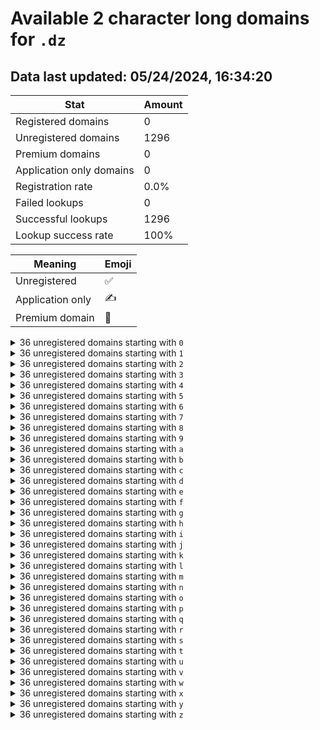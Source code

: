 # Available 2 character long domains for `.dz`

## Data last updated: 05/24/2024, 16:34:20

|Stat|Amount|
|--|--|
|Registered domains|0|
|Unregistered domains|1296|
|Premium domains|0|
|Application only domains|0|
|Registration rate|0.0%|
|Failed lookups|0|
|Successful lookups|1296|
|Lookup success rate|100%|


|Meaning|Emoji|
|--|--|
|Unregistered|:white_check_mark:|
|Application only|:writing_hand:|
|Premium domain|:gem:|

<details>
<summary>36 unregistered domains starting with <bold><code>0</code></bold></summary>

|Type|Domain|
|--|--|
|:white_check_mark:|`00.dz`|
|:white_check_mark:|`01.dz`|
|:white_check_mark:|`02.dz`|
|:white_check_mark:|`03.dz`|
|:white_check_mark:|`04.dz`|
|:white_check_mark:|`05.dz`|
|:white_check_mark:|`06.dz`|
|:white_check_mark:|`07.dz`|
|:white_check_mark:|`08.dz`|
|:white_check_mark:|`09.dz`|
|:white_check_mark:|`0a.dz`|
|:white_check_mark:|`0b.dz`|
|:white_check_mark:|`0c.dz`|
|:white_check_mark:|`0d.dz`|
|:white_check_mark:|`0e.dz`|
|:white_check_mark:|`0f.dz`|
|:white_check_mark:|`0g.dz`|
|:white_check_mark:|`0h.dz`|
|:white_check_mark:|`0i.dz`|
|:white_check_mark:|`0j.dz`|
|:white_check_mark:|`0k.dz`|
|:white_check_mark:|`0l.dz`|
|:white_check_mark:|`0m.dz`|
|:white_check_mark:|`0n.dz`|
|:white_check_mark:|`0o.dz`|
|:white_check_mark:|`0p.dz`|
|:white_check_mark:|`0q.dz`|
|:white_check_mark:|`0r.dz`|
|:white_check_mark:|`0s.dz`|
|:white_check_mark:|`0t.dz`|
|:white_check_mark:|`0u.dz`|
|:white_check_mark:|`0v.dz`|
|:white_check_mark:|`0w.dz`|
|:white_check_mark:|`0x.dz`|
|:white_check_mark:|`0y.dz`|
|:white_check_mark:|`0z.dz`|
</details>
<details>
<summary>36 unregistered domains starting with <bold><code>1</code></bold></summary>

|Type|Domain|
|--|--|
|:white_check_mark:|`10.dz`|
|:white_check_mark:|`11.dz`|
|:white_check_mark:|`12.dz`|
|:white_check_mark:|`13.dz`|
|:white_check_mark:|`14.dz`|
|:white_check_mark:|`15.dz`|
|:white_check_mark:|`16.dz`|
|:white_check_mark:|`17.dz`|
|:white_check_mark:|`18.dz`|
|:white_check_mark:|`19.dz`|
|:white_check_mark:|`1a.dz`|
|:white_check_mark:|`1b.dz`|
|:white_check_mark:|`1c.dz`|
|:white_check_mark:|`1d.dz`|
|:white_check_mark:|`1e.dz`|
|:white_check_mark:|`1f.dz`|
|:white_check_mark:|`1g.dz`|
|:white_check_mark:|`1h.dz`|
|:white_check_mark:|`1i.dz`|
|:white_check_mark:|`1j.dz`|
|:white_check_mark:|`1k.dz`|
|:white_check_mark:|`1l.dz`|
|:white_check_mark:|`1m.dz`|
|:white_check_mark:|`1n.dz`|
|:white_check_mark:|`1o.dz`|
|:white_check_mark:|`1p.dz`|
|:white_check_mark:|`1q.dz`|
|:white_check_mark:|`1r.dz`|
|:white_check_mark:|`1s.dz`|
|:white_check_mark:|`1t.dz`|
|:white_check_mark:|`1u.dz`|
|:white_check_mark:|`1v.dz`|
|:white_check_mark:|`1w.dz`|
|:white_check_mark:|`1x.dz`|
|:white_check_mark:|`1y.dz`|
|:white_check_mark:|`1z.dz`|
</details>
<details>
<summary>36 unregistered domains starting with <bold><code>2</code></bold></summary>

|Type|Domain|
|--|--|
|:white_check_mark:|`20.dz`|
|:white_check_mark:|`21.dz`|
|:white_check_mark:|`22.dz`|
|:white_check_mark:|`23.dz`|
|:white_check_mark:|`24.dz`|
|:white_check_mark:|`25.dz`|
|:white_check_mark:|`26.dz`|
|:white_check_mark:|`27.dz`|
|:white_check_mark:|`28.dz`|
|:white_check_mark:|`29.dz`|
|:white_check_mark:|`2a.dz`|
|:white_check_mark:|`2b.dz`|
|:white_check_mark:|`2c.dz`|
|:white_check_mark:|`2d.dz`|
|:white_check_mark:|`2e.dz`|
|:white_check_mark:|`2f.dz`|
|:white_check_mark:|`2g.dz`|
|:white_check_mark:|`2h.dz`|
|:white_check_mark:|`2i.dz`|
|:white_check_mark:|`2j.dz`|
|:white_check_mark:|`2k.dz`|
|:white_check_mark:|`2l.dz`|
|:white_check_mark:|`2m.dz`|
|:white_check_mark:|`2n.dz`|
|:white_check_mark:|`2o.dz`|
|:white_check_mark:|`2p.dz`|
|:white_check_mark:|`2q.dz`|
|:white_check_mark:|`2r.dz`|
|:white_check_mark:|`2s.dz`|
|:white_check_mark:|`2t.dz`|
|:white_check_mark:|`2u.dz`|
|:white_check_mark:|`2v.dz`|
|:white_check_mark:|`2w.dz`|
|:white_check_mark:|`2x.dz`|
|:white_check_mark:|`2y.dz`|
|:white_check_mark:|`2z.dz`|
</details>
<details>
<summary>36 unregistered domains starting with <bold><code>3</code></bold></summary>

|Type|Domain|
|--|--|
|:white_check_mark:|`30.dz`|
|:white_check_mark:|`31.dz`|
|:white_check_mark:|`32.dz`|
|:white_check_mark:|`33.dz`|
|:white_check_mark:|`34.dz`|
|:white_check_mark:|`35.dz`|
|:white_check_mark:|`36.dz`|
|:white_check_mark:|`37.dz`|
|:white_check_mark:|`38.dz`|
|:white_check_mark:|`39.dz`|
|:white_check_mark:|`3a.dz`|
|:white_check_mark:|`3b.dz`|
|:white_check_mark:|`3c.dz`|
|:white_check_mark:|`3d.dz`|
|:white_check_mark:|`3e.dz`|
|:white_check_mark:|`3f.dz`|
|:white_check_mark:|`3g.dz`|
|:white_check_mark:|`3h.dz`|
|:white_check_mark:|`3i.dz`|
|:white_check_mark:|`3j.dz`|
|:white_check_mark:|`3k.dz`|
|:white_check_mark:|`3l.dz`|
|:white_check_mark:|`3m.dz`|
|:white_check_mark:|`3n.dz`|
|:white_check_mark:|`3o.dz`|
|:white_check_mark:|`3p.dz`|
|:white_check_mark:|`3q.dz`|
|:white_check_mark:|`3r.dz`|
|:white_check_mark:|`3s.dz`|
|:white_check_mark:|`3t.dz`|
|:white_check_mark:|`3u.dz`|
|:white_check_mark:|`3v.dz`|
|:white_check_mark:|`3w.dz`|
|:white_check_mark:|`3x.dz`|
|:white_check_mark:|`3y.dz`|
|:white_check_mark:|`3z.dz`|
</details>
<details>
<summary>36 unregistered domains starting with <bold><code>4</code></bold></summary>

|Type|Domain|
|--|--|
|:white_check_mark:|`40.dz`|
|:white_check_mark:|`41.dz`|
|:white_check_mark:|`42.dz`|
|:white_check_mark:|`43.dz`|
|:white_check_mark:|`44.dz`|
|:white_check_mark:|`45.dz`|
|:white_check_mark:|`46.dz`|
|:white_check_mark:|`47.dz`|
|:white_check_mark:|`48.dz`|
|:white_check_mark:|`49.dz`|
|:white_check_mark:|`4a.dz`|
|:white_check_mark:|`4b.dz`|
|:white_check_mark:|`4c.dz`|
|:white_check_mark:|`4d.dz`|
|:white_check_mark:|`4e.dz`|
|:white_check_mark:|`4f.dz`|
|:white_check_mark:|`4g.dz`|
|:white_check_mark:|`4h.dz`|
|:white_check_mark:|`4i.dz`|
|:white_check_mark:|`4j.dz`|
|:white_check_mark:|`4k.dz`|
|:white_check_mark:|`4l.dz`|
|:white_check_mark:|`4m.dz`|
|:white_check_mark:|`4n.dz`|
|:white_check_mark:|`4o.dz`|
|:white_check_mark:|`4p.dz`|
|:white_check_mark:|`4q.dz`|
|:white_check_mark:|`4r.dz`|
|:white_check_mark:|`4s.dz`|
|:white_check_mark:|`4t.dz`|
|:white_check_mark:|`4u.dz`|
|:white_check_mark:|`4v.dz`|
|:white_check_mark:|`4w.dz`|
|:white_check_mark:|`4x.dz`|
|:white_check_mark:|`4y.dz`|
|:white_check_mark:|`4z.dz`|
</details>
<details>
<summary>36 unregistered domains starting with <bold><code>5</code></bold></summary>

|Type|Domain|
|--|--|
|:white_check_mark:|`50.dz`|
|:white_check_mark:|`51.dz`|
|:white_check_mark:|`52.dz`|
|:white_check_mark:|`53.dz`|
|:white_check_mark:|`54.dz`|
|:white_check_mark:|`55.dz`|
|:white_check_mark:|`56.dz`|
|:white_check_mark:|`57.dz`|
|:white_check_mark:|`58.dz`|
|:white_check_mark:|`59.dz`|
|:white_check_mark:|`5a.dz`|
|:white_check_mark:|`5b.dz`|
|:white_check_mark:|`5c.dz`|
|:white_check_mark:|`5d.dz`|
|:white_check_mark:|`5e.dz`|
|:white_check_mark:|`5f.dz`|
|:white_check_mark:|`5g.dz`|
|:white_check_mark:|`5h.dz`|
|:white_check_mark:|`5i.dz`|
|:white_check_mark:|`5j.dz`|
|:white_check_mark:|`5k.dz`|
|:white_check_mark:|`5l.dz`|
|:white_check_mark:|`5m.dz`|
|:white_check_mark:|`5n.dz`|
|:white_check_mark:|`5o.dz`|
|:white_check_mark:|`5p.dz`|
|:white_check_mark:|`5q.dz`|
|:white_check_mark:|`5r.dz`|
|:white_check_mark:|`5s.dz`|
|:white_check_mark:|`5t.dz`|
|:white_check_mark:|`5u.dz`|
|:white_check_mark:|`5v.dz`|
|:white_check_mark:|`5w.dz`|
|:white_check_mark:|`5x.dz`|
|:white_check_mark:|`5y.dz`|
|:white_check_mark:|`5z.dz`|
</details>
<details>
<summary>36 unregistered domains starting with <bold><code>6</code></bold></summary>

|Type|Domain|
|--|--|
|:white_check_mark:|`60.dz`|
|:white_check_mark:|`61.dz`|
|:white_check_mark:|`62.dz`|
|:white_check_mark:|`63.dz`|
|:white_check_mark:|`64.dz`|
|:white_check_mark:|`65.dz`|
|:white_check_mark:|`66.dz`|
|:white_check_mark:|`67.dz`|
|:white_check_mark:|`68.dz`|
|:white_check_mark:|`69.dz`|
|:white_check_mark:|`6a.dz`|
|:white_check_mark:|`6b.dz`|
|:white_check_mark:|`6c.dz`|
|:white_check_mark:|`6d.dz`|
|:white_check_mark:|`6e.dz`|
|:white_check_mark:|`6f.dz`|
|:white_check_mark:|`6g.dz`|
|:white_check_mark:|`6h.dz`|
|:white_check_mark:|`6i.dz`|
|:white_check_mark:|`6j.dz`|
|:white_check_mark:|`6k.dz`|
|:white_check_mark:|`6l.dz`|
|:white_check_mark:|`6m.dz`|
|:white_check_mark:|`6n.dz`|
|:white_check_mark:|`6o.dz`|
|:white_check_mark:|`6p.dz`|
|:white_check_mark:|`6q.dz`|
|:white_check_mark:|`6r.dz`|
|:white_check_mark:|`6s.dz`|
|:white_check_mark:|`6t.dz`|
|:white_check_mark:|`6u.dz`|
|:white_check_mark:|`6v.dz`|
|:white_check_mark:|`6w.dz`|
|:white_check_mark:|`6x.dz`|
|:white_check_mark:|`6y.dz`|
|:white_check_mark:|`6z.dz`|
</details>
<details>
<summary>36 unregistered domains starting with <bold><code>7</code></bold></summary>

|Type|Domain|
|--|--|
|:white_check_mark:|`70.dz`|
|:white_check_mark:|`71.dz`|
|:white_check_mark:|`72.dz`|
|:white_check_mark:|`73.dz`|
|:white_check_mark:|`74.dz`|
|:white_check_mark:|`75.dz`|
|:white_check_mark:|`76.dz`|
|:white_check_mark:|`77.dz`|
|:white_check_mark:|`78.dz`|
|:white_check_mark:|`79.dz`|
|:white_check_mark:|`7a.dz`|
|:white_check_mark:|`7b.dz`|
|:white_check_mark:|`7c.dz`|
|:white_check_mark:|`7d.dz`|
|:white_check_mark:|`7e.dz`|
|:white_check_mark:|`7f.dz`|
|:white_check_mark:|`7g.dz`|
|:white_check_mark:|`7h.dz`|
|:white_check_mark:|`7i.dz`|
|:white_check_mark:|`7j.dz`|
|:white_check_mark:|`7k.dz`|
|:white_check_mark:|`7l.dz`|
|:white_check_mark:|`7m.dz`|
|:white_check_mark:|`7n.dz`|
|:white_check_mark:|`7o.dz`|
|:white_check_mark:|`7p.dz`|
|:white_check_mark:|`7q.dz`|
|:white_check_mark:|`7r.dz`|
|:white_check_mark:|`7s.dz`|
|:white_check_mark:|`7t.dz`|
|:white_check_mark:|`7u.dz`|
|:white_check_mark:|`7v.dz`|
|:white_check_mark:|`7w.dz`|
|:white_check_mark:|`7x.dz`|
|:white_check_mark:|`7y.dz`|
|:white_check_mark:|`7z.dz`|
</details>
<details>
<summary>36 unregistered domains starting with <bold><code>8</code></bold></summary>

|Type|Domain|
|--|--|
|:white_check_mark:|`80.dz`|
|:white_check_mark:|`81.dz`|
|:white_check_mark:|`82.dz`|
|:white_check_mark:|`83.dz`|
|:white_check_mark:|`84.dz`|
|:white_check_mark:|`85.dz`|
|:white_check_mark:|`86.dz`|
|:white_check_mark:|`87.dz`|
|:white_check_mark:|`88.dz`|
|:white_check_mark:|`89.dz`|
|:white_check_mark:|`8a.dz`|
|:white_check_mark:|`8b.dz`|
|:white_check_mark:|`8c.dz`|
|:white_check_mark:|`8d.dz`|
|:white_check_mark:|`8e.dz`|
|:white_check_mark:|`8f.dz`|
|:white_check_mark:|`8g.dz`|
|:white_check_mark:|`8h.dz`|
|:white_check_mark:|`8i.dz`|
|:white_check_mark:|`8j.dz`|
|:white_check_mark:|`8k.dz`|
|:white_check_mark:|`8l.dz`|
|:white_check_mark:|`8m.dz`|
|:white_check_mark:|`8n.dz`|
|:white_check_mark:|`8o.dz`|
|:white_check_mark:|`8p.dz`|
|:white_check_mark:|`8q.dz`|
|:white_check_mark:|`8r.dz`|
|:white_check_mark:|`8s.dz`|
|:white_check_mark:|`8t.dz`|
|:white_check_mark:|`8u.dz`|
|:white_check_mark:|`8v.dz`|
|:white_check_mark:|`8w.dz`|
|:white_check_mark:|`8x.dz`|
|:white_check_mark:|`8y.dz`|
|:white_check_mark:|`8z.dz`|
</details>
<details>
<summary>36 unregistered domains starting with <bold><code>9</code></bold></summary>

|Type|Domain|
|--|--|
|:white_check_mark:|`90.dz`|
|:white_check_mark:|`91.dz`|
|:white_check_mark:|`92.dz`|
|:white_check_mark:|`93.dz`|
|:white_check_mark:|`94.dz`|
|:white_check_mark:|`95.dz`|
|:white_check_mark:|`96.dz`|
|:white_check_mark:|`97.dz`|
|:white_check_mark:|`98.dz`|
|:white_check_mark:|`99.dz`|
|:white_check_mark:|`9a.dz`|
|:white_check_mark:|`9b.dz`|
|:white_check_mark:|`9c.dz`|
|:white_check_mark:|`9d.dz`|
|:white_check_mark:|`9e.dz`|
|:white_check_mark:|`9f.dz`|
|:white_check_mark:|`9g.dz`|
|:white_check_mark:|`9h.dz`|
|:white_check_mark:|`9i.dz`|
|:white_check_mark:|`9j.dz`|
|:white_check_mark:|`9k.dz`|
|:white_check_mark:|`9l.dz`|
|:white_check_mark:|`9m.dz`|
|:white_check_mark:|`9n.dz`|
|:white_check_mark:|`9o.dz`|
|:white_check_mark:|`9p.dz`|
|:white_check_mark:|`9q.dz`|
|:white_check_mark:|`9r.dz`|
|:white_check_mark:|`9s.dz`|
|:white_check_mark:|`9t.dz`|
|:white_check_mark:|`9u.dz`|
|:white_check_mark:|`9v.dz`|
|:white_check_mark:|`9w.dz`|
|:white_check_mark:|`9x.dz`|
|:white_check_mark:|`9y.dz`|
|:white_check_mark:|`9z.dz`|
</details>
<details>
<summary>36 unregistered domains starting with <bold><code>a</code></bold></summary>

|Type|Domain|
|--|--|
|:white_check_mark:|`a0.dz`|
|:white_check_mark:|`a1.dz`|
|:white_check_mark:|`a2.dz`|
|:white_check_mark:|`a3.dz`|
|:white_check_mark:|`a4.dz`|
|:white_check_mark:|`a5.dz`|
|:white_check_mark:|`a6.dz`|
|:white_check_mark:|`a7.dz`|
|:white_check_mark:|`a8.dz`|
|:white_check_mark:|`a9.dz`|
|:white_check_mark:|`aa.dz`|
|:white_check_mark:|`ab.dz`|
|:white_check_mark:|`ac.dz`|
|:white_check_mark:|`ad.dz`|
|:white_check_mark:|`ae.dz`|
|:white_check_mark:|`af.dz`|
|:white_check_mark:|`ag.dz`|
|:white_check_mark:|`ah.dz`|
|:white_check_mark:|`ai.dz`|
|:white_check_mark:|`aj.dz`|
|:white_check_mark:|`ak.dz`|
|:white_check_mark:|`al.dz`|
|:white_check_mark:|`am.dz`|
|:white_check_mark:|`an.dz`|
|:white_check_mark:|`ao.dz`|
|:white_check_mark:|`ap.dz`|
|:white_check_mark:|`aq.dz`|
|:white_check_mark:|`ar.dz`|
|:white_check_mark:|`as.dz`|
|:white_check_mark:|`at.dz`|
|:white_check_mark:|`au.dz`|
|:white_check_mark:|`av.dz`|
|:white_check_mark:|`aw.dz`|
|:white_check_mark:|`ax.dz`|
|:white_check_mark:|`ay.dz`|
|:white_check_mark:|`az.dz`|
</details>
<details>
<summary>36 unregistered domains starting with <bold><code>b</code></bold></summary>

|Type|Domain|
|--|--|
|:white_check_mark:|`b0.dz`|
|:white_check_mark:|`b1.dz`|
|:white_check_mark:|`b2.dz`|
|:white_check_mark:|`b3.dz`|
|:white_check_mark:|`b4.dz`|
|:white_check_mark:|`b5.dz`|
|:white_check_mark:|`b6.dz`|
|:white_check_mark:|`b7.dz`|
|:white_check_mark:|`b8.dz`|
|:white_check_mark:|`b9.dz`|
|:white_check_mark:|`ba.dz`|
|:white_check_mark:|`bb.dz`|
|:white_check_mark:|`bc.dz`|
|:white_check_mark:|`bd.dz`|
|:white_check_mark:|`be.dz`|
|:white_check_mark:|`bf.dz`|
|:white_check_mark:|`bg.dz`|
|:white_check_mark:|`bh.dz`|
|:white_check_mark:|`bi.dz`|
|:white_check_mark:|`bj.dz`|
|:white_check_mark:|`bk.dz`|
|:white_check_mark:|`bl.dz`|
|:white_check_mark:|`bm.dz`|
|:white_check_mark:|`bn.dz`|
|:white_check_mark:|`bo.dz`|
|:white_check_mark:|`bp.dz`|
|:white_check_mark:|`bq.dz`|
|:white_check_mark:|`br.dz`|
|:white_check_mark:|`bs.dz`|
|:white_check_mark:|`bt.dz`|
|:white_check_mark:|`bu.dz`|
|:white_check_mark:|`bv.dz`|
|:white_check_mark:|`bw.dz`|
|:white_check_mark:|`bx.dz`|
|:white_check_mark:|`by.dz`|
|:white_check_mark:|`bz.dz`|
</details>
<details>
<summary>36 unregistered domains starting with <bold><code>c</code></bold></summary>

|Type|Domain|
|--|--|
|:white_check_mark:|`c0.dz`|
|:white_check_mark:|`c1.dz`|
|:white_check_mark:|`c2.dz`|
|:white_check_mark:|`c3.dz`|
|:white_check_mark:|`c4.dz`|
|:white_check_mark:|`c5.dz`|
|:white_check_mark:|`c6.dz`|
|:white_check_mark:|`c7.dz`|
|:white_check_mark:|`c8.dz`|
|:white_check_mark:|`c9.dz`|
|:white_check_mark:|`ca.dz`|
|:white_check_mark:|`cb.dz`|
|:white_check_mark:|`cc.dz`|
|:white_check_mark:|`cd.dz`|
|:white_check_mark:|`ce.dz`|
|:white_check_mark:|`cf.dz`|
|:white_check_mark:|`cg.dz`|
|:white_check_mark:|`ch.dz`|
|:white_check_mark:|`ci.dz`|
|:white_check_mark:|`cj.dz`|
|:white_check_mark:|`ck.dz`|
|:white_check_mark:|`cl.dz`|
|:white_check_mark:|`cm.dz`|
|:white_check_mark:|`cn.dz`|
|:white_check_mark:|`co.dz`|
|:white_check_mark:|`cp.dz`|
|:white_check_mark:|`cq.dz`|
|:white_check_mark:|`cr.dz`|
|:white_check_mark:|`cs.dz`|
|:white_check_mark:|`ct.dz`|
|:white_check_mark:|`cu.dz`|
|:white_check_mark:|`cv.dz`|
|:white_check_mark:|`cw.dz`|
|:white_check_mark:|`cx.dz`|
|:white_check_mark:|`cy.dz`|
|:white_check_mark:|`cz.dz`|
</details>
<details>
<summary>36 unregistered domains starting with <bold><code>d</code></bold></summary>

|Type|Domain|
|--|--|
|:white_check_mark:|`d0.dz`|
|:white_check_mark:|`d1.dz`|
|:white_check_mark:|`d2.dz`|
|:white_check_mark:|`d3.dz`|
|:white_check_mark:|`d4.dz`|
|:white_check_mark:|`d5.dz`|
|:white_check_mark:|`d6.dz`|
|:white_check_mark:|`d7.dz`|
|:white_check_mark:|`d8.dz`|
|:white_check_mark:|`d9.dz`|
|:white_check_mark:|`da.dz`|
|:white_check_mark:|`db.dz`|
|:white_check_mark:|`dc.dz`|
|:white_check_mark:|`dd.dz`|
|:white_check_mark:|`de.dz`|
|:white_check_mark:|`df.dz`|
|:white_check_mark:|`dg.dz`|
|:white_check_mark:|`dh.dz`|
|:white_check_mark:|`di.dz`|
|:white_check_mark:|`dj.dz`|
|:white_check_mark:|`dk.dz`|
|:white_check_mark:|`dl.dz`|
|:white_check_mark:|`dm.dz`|
|:white_check_mark:|`dn.dz`|
|:white_check_mark:|`do.dz`|
|:white_check_mark:|`dp.dz`|
|:white_check_mark:|`dq.dz`|
|:white_check_mark:|`dr.dz`|
|:white_check_mark:|`ds.dz`|
|:white_check_mark:|`dt.dz`|
|:white_check_mark:|`du.dz`|
|:white_check_mark:|`dv.dz`|
|:white_check_mark:|`dw.dz`|
|:white_check_mark:|`dx.dz`|
|:white_check_mark:|`dy.dz`|
|:white_check_mark:|`dz.dz`|
</details>
<details>
<summary>36 unregistered domains starting with <bold><code>e</code></bold></summary>

|Type|Domain|
|--|--|
|:white_check_mark:|`e0.dz`|
|:white_check_mark:|`e1.dz`|
|:white_check_mark:|`e2.dz`|
|:white_check_mark:|`e3.dz`|
|:white_check_mark:|`e4.dz`|
|:white_check_mark:|`e5.dz`|
|:white_check_mark:|`e6.dz`|
|:white_check_mark:|`e7.dz`|
|:white_check_mark:|`e8.dz`|
|:white_check_mark:|`e9.dz`|
|:white_check_mark:|`ea.dz`|
|:white_check_mark:|`eb.dz`|
|:white_check_mark:|`ec.dz`|
|:white_check_mark:|`ed.dz`|
|:white_check_mark:|`ee.dz`|
|:white_check_mark:|`ef.dz`|
|:white_check_mark:|`eg.dz`|
|:white_check_mark:|`eh.dz`|
|:white_check_mark:|`ei.dz`|
|:white_check_mark:|`ej.dz`|
|:white_check_mark:|`ek.dz`|
|:white_check_mark:|`el.dz`|
|:white_check_mark:|`em.dz`|
|:white_check_mark:|`en.dz`|
|:white_check_mark:|`eo.dz`|
|:white_check_mark:|`ep.dz`|
|:white_check_mark:|`eq.dz`|
|:white_check_mark:|`er.dz`|
|:white_check_mark:|`es.dz`|
|:white_check_mark:|`et.dz`|
|:white_check_mark:|`eu.dz`|
|:white_check_mark:|`ev.dz`|
|:white_check_mark:|`ew.dz`|
|:white_check_mark:|`ex.dz`|
|:white_check_mark:|`ey.dz`|
|:white_check_mark:|`ez.dz`|
</details>
<details>
<summary>36 unregistered domains starting with <bold><code>f</code></bold></summary>

|Type|Domain|
|--|--|
|:white_check_mark:|`f0.dz`|
|:white_check_mark:|`f1.dz`|
|:white_check_mark:|`f2.dz`|
|:white_check_mark:|`f3.dz`|
|:white_check_mark:|`f4.dz`|
|:white_check_mark:|`f5.dz`|
|:white_check_mark:|`f6.dz`|
|:white_check_mark:|`f7.dz`|
|:white_check_mark:|`f8.dz`|
|:white_check_mark:|`f9.dz`|
|:white_check_mark:|`fa.dz`|
|:white_check_mark:|`fb.dz`|
|:white_check_mark:|`fc.dz`|
|:white_check_mark:|`fd.dz`|
|:white_check_mark:|`fe.dz`|
|:white_check_mark:|`ff.dz`|
|:white_check_mark:|`fg.dz`|
|:white_check_mark:|`fh.dz`|
|:white_check_mark:|`fi.dz`|
|:white_check_mark:|`fj.dz`|
|:white_check_mark:|`fk.dz`|
|:white_check_mark:|`fl.dz`|
|:white_check_mark:|`fm.dz`|
|:white_check_mark:|`fn.dz`|
|:white_check_mark:|`fo.dz`|
|:white_check_mark:|`fp.dz`|
|:white_check_mark:|`fq.dz`|
|:white_check_mark:|`fr.dz`|
|:white_check_mark:|`fs.dz`|
|:white_check_mark:|`ft.dz`|
|:white_check_mark:|`fu.dz`|
|:white_check_mark:|`fv.dz`|
|:white_check_mark:|`fw.dz`|
|:white_check_mark:|`fx.dz`|
|:white_check_mark:|`fy.dz`|
|:white_check_mark:|`fz.dz`|
</details>
<details>
<summary>36 unregistered domains starting with <bold><code>g</code></bold></summary>

|Type|Domain|
|--|--|
|:white_check_mark:|`g0.dz`|
|:white_check_mark:|`g1.dz`|
|:white_check_mark:|`g2.dz`|
|:white_check_mark:|`g3.dz`|
|:white_check_mark:|`g4.dz`|
|:white_check_mark:|`g5.dz`|
|:white_check_mark:|`g6.dz`|
|:white_check_mark:|`g7.dz`|
|:white_check_mark:|`g8.dz`|
|:white_check_mark:|`g9.dz`|
|:white_check_mark:|`ga.dz`|
|:white_check_mark:|`gb.dz`|
|:white_check_mark:|`gc.dz`|
|:white_check_mark:|`gd.dz`|
|:white_check_mark:|`ge.dz`|
|:white_check_mark:|`gf.dz`|
|:white_check_mark:|`gg.dz`|
|:white_check_mark:|`gh.dz`|
|:white_check_mark:|`gi.dz`|
|:white_check_mark:|`gj.dz`|
|:white_check_mark:|`gk.dz`|
|:white_check_mark:|`gl.dz`|
|:white_check_mark:|`gm.dz`|
|:white_check_mark:|`gn.dz`|
|:white_check_mark:|`go.dz`|
|:white_check_mark:|`gp.dz`|
|:white_check_mark:|`gq.dz`|
|:white_check_mark:|`gr.dz`|
|:white_check_mark:|`gs.dz`|
|:white_check_mark:|`gt.dz`|
|:white_check_mark:|`gu.dz`|
|:white_check_mark:|`gv.dz`|
|:white_check_mark:|`gw.dz`|
|:white_check_mark:|`gx.dz`|
|:white_check_mark:|`gy.dz`|
|:white_check_mark:|`gz.dz`|
</details>
<details>
<summary>36 unregistered domains starting with <bold><code>h</code></bold></summary>

|Type|Domain|
|--|--|
|:white_check_mark:|`h0.dz`|
|:white_check_mark:|`h1.dz`|
|:white_check_mark:|`h2.dz`|
|:white_check_mark:|`h3.dz`|
|:white_check_mark:|`h4.dz`|
|:white_check_mark:|`h5.dz`|
|:white_check_mark:|`h6.dz`|
|:white_check_mark:|`h7.dz`|
|:white_check_mark:|`h8.dz`|
|:white_check_mark:|`h9.dz`|
|:white_check_mark:|`ha.dz`|
|:white_check_mark:|`hb.dz`|
|:white_check_mark:|`hc.dz`|
|:white_check_mark:|`hd.dz`|
|:white_check_mark:|`he.dz`|
|:white_check_mark:|`hf.dz`|
|:white_check_mark:|`hg.dz`|
|:white_check_mark:|`hh.dz`|
|:white_check_mark:|`hi.dz`|
|:white_check_mark:|`hj.dz`|
|:white_check_mark:|`hk.dz`|
|:white_check_mark:|`hl.dz`|
|:white_check_mark:|`hm.dz`|
|:white_check_mark:|`hn.dz`|
|:white_check_mark:|`ho.dz`|
|:white_check_mark:|`hp.dz`|
|:white_check_mark:|`hq.dz`|
|:white_check_mark:|`hr.dz`|
|:white_check_mark:|`hs.dz`|
|:white_check_mark:|`ht.dz`|
|:white_check_mark:|`hu.dz`|
|:white_check_mark:|`hv.dz`|
|:white_check_mark:|`hw.dz`|
|:white_check_mark:|`hx.dz`|
|:white_check_mark:|`hy.dz`|
|:white_check_mark:|`hz.dz`|
</details>
<details>
<summary>36 unregistered domains starting with <bold><code>i</code></bold></summary>

|Type|Domain|
|--|--|
|:white_check_mark:|`i0.dz`|
|:white_check_mark:|`i1.dz`|
|:white_check_mark:|`i2.dz`|
|:white_check_mark:|`i3.dz`|
|:white_check_mark:|`i4.dz`|
|:white_check_mark:|`i5.dz`|
|:white_check_mark:|`i6.dz`|
|:white_check_mark:|`i7.dz`|
|:white_check_mark:|`i8.dz`|
|:white_check_mark:|`i9.dz`|
|:white_check_mark:|`ia.dz`|
|:white_check_mark:|`ib.dz`|
|:white_check_mark:|`ic.dz`|
|:white_check_mark:|`id.dz`|
|:white_check_mark:|`ie.dz`|
|:white_check_mark:|`if.dz`|
|:white_check_mark:|`ig.dz`|
|:white_check_mark:|`ih.dz`|
|:white_check_mark:|`ii.dz`|
|:white_check_mark:|`ij.dz`|
|:white_check_mark:|`ik.dz`|
|:white_check_mark:|`il.dz`|
|:white_check_mark:|`im.dz`|
|:white_check_mark:|`in.dz`|
|:white_check_mark:|`io.dz`|
|:white_check_mark:|`ip.dz`|
|:white_check_mark:|`iq.dz`|
|:white_check_mark:|`ir.dz`|
|:white_check_mark:|`is.dz`|
|:white_check_mark:|`it.dz`|
|:white_check_mark:|`iu.dz`|
|:white_check_mark:|`iv.dz`|
|:white_check_mark:|`iw.dz`|
|:white_check_mark:|`ix.dz`|
|:white_check_mark:|`iy.dz`|
|:white_check_mark:|`iz.dz`|
</details>
<details>
<summary>36 unregistered domains starting with <bold><code>j</code></bold></summary>

|Type|Domain|
|--|--|
|:white_check_mark:|`j0.dz`|
|:white_check_mark:|`j1.dz`|
|:white_check_mark:|`j2.dz`|
|:white_check_mark:|`j3.dz`|
|:white_check_mark:|`j4.dz`|
|:white_check_mark:|`j5.dz`|
|:white_check_mark:|`j6.dz`|
|:white_check_mark:|`j7.dz`|
|:white_check_mark:|`j8.dz`|
|:white_check_mark:|`j9.dz`|
|:white_check_mark:|`ja.dz`|
|:white_check_mark:|`jb.dz`|
|:white_check_mark:|`jc.dz`|
|:white_check_mark:|`jd.dz`|
|:white_check_mark:|`je.dz`|
|:white_check_mark:|`jf.dz`|
|:white_check_mark:|`jg.dz`|
|:white_check_mark:|`jh.dz`|
|:white_check_mark:|`ji.dz`|
|:white_check_mark:|`jj.dz`|
|:white_check_mark:|`jk.dz`|
|:white_check_mark:|`jl.dz`|
|:white_check_mark:|`jm.dz`|
|:white_check_mark:|`jn.dz`|
|:white_check_mark:|`jo.dz`|
|:white_check_mark:|`jp.dz`|
|:white_check_mark:|`jq.dz`|
|:white_check_mark:|`jr.dz`|
|:white_check_mark:|`js.dz`|
|:white_check_mark:|`jt.dz`|
|:white_check_mark:|`ju.dz`|
|:white_check_mark:|`jv.dz`|
|:white_check_mark:|`jw.dz`|
|:white_check_mark:|`jx.dz`|
|:white_check_mark:|`jy.dz`|
|:white_check_mark:|`jz.dz`|
</details>
<details>
<summary>36 unregistered domains starting with <bold><code>k</code></bold></summary>

|Type|Domain|
|--|--|
|:white_check_mark:|`k0.dz`|
|:white_check_mark:|`k1.dz`|
|:white_check_mark:|`k2.dz`|
|:white_check_mark:|`k3.dz`|
|:white_check_mark:|`k4.dz`|
|:white_check_mark:|`k5.dz`|
|:white_check_mark:|`k6.dz`|
|:white_check_mark:|`k7.dz`|
|:white_check_mark:|`k8.dz`|
|:white_check_mark:|`k9.dz`|
|:white_check_mark:|`ka.dz`|
|:white_check_mark:|`kb.dz`|
|:white_check_mark:|`kc.dz`|
|:white_check_mark:|`kd.dz`|
|:white_check_mark:|`ke.dz`|
|:white_check_mark:|`kf.dz`|
|:white_check_mark:|`kg.dz`|
|:white_check_mark:|`kh.dz`|
|:white_check_mark:|`ki.dz`|
|:white_check_mark:|`kj.dz`|
|:white_check_mark:|`kk.dz`|
|:white_check_mark:|`kl.dz`|
|:white_check_mark:|`km.dz`|
|:white_check_mark:|`kn.dz`|
|:white_check_mark:|`ko.dz`|
|:white_check_mark:|`kp.dz`|
|:white_check_mark:|`kq.dz`|
|:white_check_mark:|`kr.dz`|
|:white_check_mark:|`ks.dz`|
|:white_check_mark:|`kt.dz`|
|:white_check_mark:|`ku.dz`|
|:white_check_mark:|`kv.dz`|
|:white_check_mark:|`kw.dz`|
|:white_check_mark:|`kx.dz`|
|:white_check_mark:|`ky.dz`|
|:white_check_mark:|`kz.dz`|
</details>
<details>
<summary>36 unregistered domains starting with <bold><code>l</code></bold></summary>

|Type|Domain|
|--|--|
|:white_check_mark:|`l0.dz`|
|:white_check_mark:|`l1.dz`|
|:white_check_mark:|`l2.dz`|
|:white_check_mark:|`l3.dz`|
|:white_check_mark:|`l4.dz`|
|:white_check_mark:|`l5.dz`|
|:white_check_mark:|`l6.dz`|
|:white_check_mark:|`l7.dz`|
|:white_check_mark:|`l8.dz`|
|:white_check_mark:|`l9.dz`|
|:white_check_mark:|`la.dz`|
|:white_check_mark:|`lb.dz`|
|:white_check_mark:|`lc.dz`|
|:white_check_mark:|`ld.dz`|
|:white_check_mark:|`le.dz`|
|:white_check_mark:|`lf.dz`|
|:white_check_mark:|`lg.dz`|
|:white_check_mark:|`lh.dz`|
|:white_check_mark:|`li.dz`|
|:white_check_mark:|`lj.dz`|
|:white_check_mark:|`lk.dz`|
|:white_check_mark:|`ll.dz`|
|:white_check_mark:|`lm.dz`|
|:white_check_mark:|`ln.dz`|
|:white_check_mark:|`lo.dz`|
|:white_check_mark:|`lp.dz`|
|:white_check_mark:|`lq.dz`|
|:white_check_mark:|`lr.dz`|
|:white_check_mark:|`ls.dz`|
|:white_check_mark:|`lt.dz`|
|:white_check_mark:|`lu.dz`|
|:white_check_mark:|`lv.dz`|
|:white_check_mark:|`lw.dz`|
|:white_check_mark:|`lx.dz`|
|:white_check_mark:|`ly.dz`|
|:white_check_mark:|`lz.dz`|
</details>
<details>
<summary>36 unregistered domains starting with <bold><code>m</code></bold></summary>

|Type|Domain|
|--|--|
|:white_check_mark:|`m0.dz`|
|:white_check_mark:|`m1.dz`|
|:white_check_mark:|`m2.dz`|
|:white_check_mark:|`m3.dz`|
|:white_check_mark:|`m4.dz`|
|:white_check_mark:|`m5.dz`|
|:white_check_mark:|`m6.dz`|
|:white_check_mark:|`m7.dz`|
|:white_check_mark:|`m8.dz`|
|:white_check_mark:|`m9.dz`|
|:white_check_mark:|`ma.dz`|
|:white_check_mark:|`mb.dz`|
|:white_check_mark:|`mc.dz`|
|:white_check_mark:|`md.dz`|
|:white_check_mark:|`me.dz`|
|:white_check_mark:|`mf.dz`|
|:white_check_mark:|`mg.dz`|
|:white_check_mark:|`mh.dz`|
|:white_check_mark:|`mi.dz`|
|:white_check_mark:|`mj.dz`|
|:white_check_mark:|`mk.dz`|
|:white_check_mark:|`ml.dz`|
|:white_check_mark:|`mm.dz`|
|:white_check_mark:|`mn.dz`|
|:white_check_mark:|`mo.dz`|
|:white_check_mark:|`mp.dz`|
|:white_check_mark:|`mq.dz`|
|:white_check_mark:|`mr.dz`|
|:white_check_mark:|`ms.dz`|
|:white_check_mark:|`mt.dz`|
|:white_check_mark:|`mu.dz`|
|:white_check_mark:|`mv.dz`|
|:white_check_mark:|`mw.dz`|
|:white_check_mark:|`mx.dz`|
|:white_check_mark:|`my.dz`|
|:white_check_mark:|`mz.dz`|
</details>
<details>
<summary>36 unregistered domains starting with <bold><code>n</code></bold></summary>

|Type|Domain|
|--|--|
|:white_check_mark:|`n0.dz`|
|:white_check_mark:|`n1.dz`|
|:white_check_mark:|`n2.dz`|
|:white_check_mark:|`n3.dz`|
|:white_check_mark:|`n4.dz`|
|:white_check_mark:|`n5.dz`|
|:white_check_mark:|`n6.dz`|
|:white_check_mark:|`n7.dz`|
|:white_check_mark:|`n8.dz`|
|:white_check_mark:|`n9.dz`|
|:white_check_mark:|`na.dz`|
|:white_check_mark:|`nb.dz`|
|:white_check_mark:|`nc.dz`|
|:white_check_mark:|`nd.dz`|
|:white_check_mark:|`ne.dz`|
|:white_check_mark:|`nf.dz`|
|:white_check_mark:|`ng.dz`|
|:white_check_mark:|`nh.dz`|
|:white_check_mark:|`ni.dz`|
|:white_check_mark:|`nj.dz`|
|:white_check_mark:|`nk.dz`|
|:white_check_mark:|`nl.dz`|
|:white_check_mark:|`nm.dz`|
|:white_check_mark:|`nn.dz`|
|:white_check_mark:|`no.dz`|
|:white_check_mark:|`np.dz`|
|:white_check_mark:|`nq.dz`|
|:white_check_mark:|`nr.dz`|
|:white_check_mark:|`ns.dz`|
|:white_check_mark:|`nt.dz`|
|:white_check_mark:|`nu.dz`|
|:white_check_mark:|`nv.dz`|
|:white_check_mark:|`nw.dz`|
|:white_check_mark:|`nx.dz`|
|:white_check_mark:|`ny.dz`|
|:white_check_mark:|`nz.dz`|
</details>
<details>
<summary>36 unregistered domains starting with <bold><code>o</code></bold></summary>

|Type|Domain|
|--|--|
|:white_check_mark:|`o0.dz`|
|:white_check_mark:|`o1.dz`|
|:white_check_mark:|`o2.dz`|
|:white_check_mark:|`o3.dz`|
|:white_check_mark:|`o4.dz`|
|:white_check_mark:|`o5.dz`|
|:white_check_mark:|`o6.dz`|
|:white_check_mark:|`o7.dz`|
|:white_check_mark:|`o8.dz`|
|:white_check_mark:|`o9.dz`|
|:white_check_mark:|`oa.dz`|
|:white_check_mark:|`ob.dz`|
|:white_check_mark:|`oc.dz`|
|:white_check_mark:|`od.dz`|
|:white_check_mark:|`oe.dz`|
|:white_check_mark:|`of.dz`|
|:white_check_mark:|`og.dz`|
|:white_check_mark:|`oh.dz`|
|:white_check_mark:|`oi.dz`|
|:white_check_mark:|`oj.dz`|
|:white_check_mark:|`ok.dz`|
|:white_check_mark:|`ol.dz`|
|:white_check_mark:|`om.dz`|
|:white_check_mark:|`on.dz`|
|:white_check_mark:|`oo.dz`|
|:white_check_mark:|`op.dz`|
|:white_check_mark:|`oq.dz`|
|:white_check_mark:|`or.dz`|
|:white_check_mark:|`os.dz`|
|:white_check_mark:|`ot.dz`|
|:white_check_mark:|`ou.dz`|
|:white_check_mark:|`ov.dz`|
|:white_check_mark:|`ow.dz`|
|:white_check_mark:|`ox.dz`|
|:white_check_mark:|`oy.dz`|
|:white_check_mark:|`oz.dz`|
</details>
<details>
<summary>36 unregistered domains starting with <bold><code>p</code></bold></summary>

|Type|Domain|
|--|--|
|:white_check_mark:|`p0.dz`|
|:white_check_mark:|`p1.dz`|
|:white_check_mark:|`p2.dz`|
|:white_check_mark:|`p3.dz`|
|:white_check_mark:|`p4.dz`|
|:white_check_mark:|`p5.dz`|
|:white_check_mark:|`p6.dz`|
|:white_check_mark:|`p7.dz`|
|:white_check_mark:|`p8.dz`|
|:white_check_mark:|`p9.dz`|
|:white_check_mark:|`pa.dz`|
|:white_check_mark:|`pb.dz`|
|:white_check_mark:|`pc.dz`|
|:white_check_mark:|`pd.dz`|
|:white_check_mark:|`pe.dz`|
|:white_check_mark:|`pf.dz`|
|:white_check_mark:|`pg.dz`|
|:white_check_mark:|`ph.dz`|
|:white_check_mark:|`pi.dz`|
|:white_check_mark:|`pj.dz`|
|:white_check_mark:|`pk.dz`|
|:white_check_mark:|`pl.dz`|
|:white_check_mark:|`pm.dz`|
|:white_check_mark:|`pn.dz`|
|:white_check_mark:|`po.dz`|
|:white_check_mark:|`pp.dz`|
|:white_check_mark:|`pq.dz`|
|:white_check_mark:|`pr.dz`|
|:white_check_mark:|`ps.dz`|
|:white_check_mark:|`pt.dz`|
|:white_check_mark:|`pu.dz`|
|:white_check_mark:|`pv.dz`|
|:white_check_mark:|`pw.dz`|
|:white_check_mark:|`px.dz`|
|:white_check_mark:|`py.dz`|
|:white_check_mark:|`pz.dz`|
</details>
<details>
<summary>36 unregistered domains starting with <bold><code>q</code></bold></summary>

|Type|Domain|
|--|--|
|:white_check_mark:|`q0.dz`|
|:white_check_mark:|`q1.dz`|
|:white_check_mark:|`q2.dz`|
|:white_check_mark:|`q3.dz`|
|:white_check_mark:|`q4.dz`|
|:white_check_mark:|`q5.dz`|
|:white_check_mark:|`q6.dz`|
|:white_check_mark:|`q7.dz`|
|:white_check_mark:|`q8.dz`|
|:white_check_mark:|`q9.dz`|
|:white_check_mark:|`qa.dz`|
|:white_check_mark:|`qb.dz`|
|:white_check_mark:|`qc.dz`|
|:white_check_mark:|`qd.dz`|
|:white_check_mark:|`qe.dz`|
|:white_check_mark:|`qf.dz`|
|:white_check_mark:|`qg.dz`|
|:white_check_mark:|`qh.dz`|
|:white_check_mark:|`qi.dz`|
|:white_check_mark:|`qj.dz`|
|:white_check_mark:|`qk.dz`|
|:white_check_mark:|`ql.dz`|
|:white_check_mark:|`qm.dz`|
|:white_check_mark:|`qn.dz`|
|:white_check_mark:|`qo.dz`|
|:white_check_mark:|`qp.dz`|
|:white_check_mark:|`qq.dz`|
|:white_check_mark:|`qr.dz`|
|:white_check_mark:|`qs.dz`|
|:white_check_mark:|`qt.dz`|
|:white_check_mark:|`qu.dz`|
|:white_check_mark:|`qv.dz`|
|:white_check_mark:|`qw.dz`|
|:white_check_mark:|`qx.dz`|
|:white_check_mark:|`qy.dz`|
|:white_check_mark:|`qz.dz`|
</details>
<details>
<summary>36 unregistered domains starting with <bold><code>r</code></bold></summary>

|Type|Domain|
|--|--|
|:white_check_mark:|`r0.dz`|
|:white_check_mark:|`r1.dz`|
|:white_check_mark:|`r2.dz`|
|:white_check_mark:|`r3.dz`|
|:white_check_mark:|`r4.dz`|
|:white_check_mark:|`r5.dz`|
|:white_check_mark:|`r6.dz`|
|:white_check_mark:|`r7.dz`|
|:white_check_mark:|`r8.dz`|
|:white_check_mark:|`r9.dz`|
|:white_check_mark:|`ra.dz`|
|:white_check_mark:|`rb.dz`|
|:white_check_mark:|`rc.dz`|
|:white_check_mark:|`rd.dz`|
|:white_check_mark:|`re.dz`|
|:white_check_mark:|`rf.dz`|
|:white_check_mark:|`rg.dz`|
|:white_check_mark:|`rh.dz`|
|:white_check_mark:|`ri.dz`|
|:white_check_mark:|`rj.dz`|
|:white_check_mark:|`rk.dz`|
|:white_check_mark:|`rl.dz`|
|:white_check_mark:|`rm.dz`|
|:white_check_mark:|`rn.dz`|
|:white_check_mark:|`ro.dz`|
|:white_check_mark:|`rp.dz`|
|:white_check_mark:|`rq.dz`|
|:white_check_mark:|`rr.dz`|
|:white_check_mark:|`rs.dz`|
|:white_check_mark:|`rt.dz`|
|:white_check_mark:|`ru.dz`|
|:white_check_mark:|`rv.dz`|
|:white_check_mark:|`rw.dz`|
|:white_check_mark:|`rx.dz`|
|:white_check_mark:|`ry.dz`|
|:white_check_mark:|`rz.dz`|
</details>
<details>
<summary>36 unregistered domains starting with <bold><code>s</code></bold></summary>

|Type|Domain|
|--|--|
|:white_check_mark:|`s0.dz`|
|:white_check_mark:|`s1.dz`|
|:white_check_mark:|`s2.dz`|
|:white_check_mark:|`s3.dz`|
|:white_check_mark:|`s4.dz`|
|:white_check_mark:|`s5.dz`|
|:white_check_mark:|`s6.dz`|
|:white_check_mark:|`s7.dz`|
|:white_check_mark:|`s8.dz`|
|:white_check_mark:|`s9.dz`|
|:white_check_mark:|`sa.dz`|
|:white_check_mark:|`sb.dz`|
|:white_check_mark:|`sc.dz`|
|:white_check_mark:|`sd.dz`|
|:white_check_mark:|`se.dz`|
|:white_check_mark:|`sf.dz`|
|:white_check_mark:|`sg.dz`|
|:white_check_mark:|`sh.dz`|
|:white_check_mark:|`si.dz`|
|:white_check_mark:|`sj.dz`|
|:white_check_mark:|`sk.dz`|
|:white_check_mark:|`sl.dz`|
|:white_check_mark:|`sm.dz`|
|:white_check_mark:|`sn.dz`|
|:white_check_mark:|`so.dz`|
|:white_check_mark:|`sp.dz`|
|:white_check_mark:|`sq.dz`|
|:white_check_mark:|`sr.dz`|
|:white_check_mark:|`ss.dz`|
|:white_check_mark:|`st.dz`|
|:white_check_mark:|`su.dz`|
|:white_check_mark:|`sv.dz`|
|:white_check_mark:|`sw.dz`|
|:white_check_mark:|`sx.dz`|
|:white_check_mark:|`sy.dz`|
|:white_check_mark:|`sz.dz`|
</details>
<details>
<summary>36 unregistered domains starting with <bold><code>t</code></bold></summary>

|Type|Domain|
|--|--|
|:white_check_mark:|`t0.dz`|
|:white_check_mark:|`t1.dz`|
|:white_check_mark:|`t2.dz`|
|:white_check_mark:|`t3.dz`|
|:white_check_mark:|`t4.dz`|
|:white_check_mark:|`t5.dz`|
|:white_check_mark:|`t6.dz`|
|:white_check_mark:|`t7.dz`|
|:white_check_mark:|`t8.dz`|
|:white_check_mark:|`t9.dz`|
|:white_check_mark:|`ta.dz`|
|:white_check_mark:|`tb.dz`|
|:white_check_mark:|`tc.dz`|
|:white_check_mark:|`td.dz`|
|:white_check_mark:|`te.dz`|
|:white_check_mark:|`tf.dz`|
|:white_check_mark:|`tg.dz`|
|:white_check_mark:|`th.dz`|
|:white_check_mark:|`ti.dz`|
|:white_check_mark:|`tj.dz`|
|:white_check_mark:|`tk.dz`|
|:white_check_mark:|`tl.dz`|
|:white_check_mark:|`tm.dz`|
|:white_check_mark:|`tn.dz`|
|:white_check_mark:|`to.dz`|
|:white_check_mark:|`tp.dz`|
|:white_check_mark:|`tq.dz`|
|:white_check_mark:|`tr.dz`|
|:white_check_mark:|`ts.dz`|
|:white_check_mark:|`tt.dz`|
|:white_check_mark:|`tu.dz`|
|:white_check_mark:|`tv.dz`|
|:white_check_mark:|`tw.dz`|
|:white_check_mark:|`tx.dz`|
|:white_check_mark:|`ty.dz`|
|:white_check_mark:|`tz.dz`|
</details>
<details>
<summary>36 unregistered domains starting with <bold><code>u</code></bold></summary>

|Type|Domain|
|--|--|
|:white_check_mark:|`u0.dz`|
|:white_check_mark:|`u1.dz`|
|:white_check_mark:|`u2.dz`|
|:white_check_mark:|`u3.dz`|
|:white_check_mark:|`u4.dz`|
|:white_check_mark:|`u5.dz`|
|:white_check_mark:|`u6.dz`|
|:white_check_mark:|`u7.dz`|
|:white_check_mark:|`u8.dz`|
|:white_check_mark:|`u9.dz`|
|:white_check_mark:|`ua.dz`|
|:white_check_mark:|`ub.dz`|
|:white_check_mark:|`uc.dz`|
|:white_check_mark:|`ud.dz`|
|:white_check_mark:|`ue.dz`|
|:white_check_mark:|`uf.dz`|
|:white_check_mark:|`ug.dz`|
|:white_check_mark:|`uh.dz`|
|:white_check_mark:|`ui.dz`|
|:white_check_mark:|`uj.dz`|
|:white_check_mark:|`uk.dz`|
|:white_check_mark:|`ul.dz`|
|:white_check_mark:|`um.dz`|
|:white_check_mark:|`un.dz`|
|:white_check_mark:|`uo.dz`|
|:white_check_mark:|`up.dz`|
|:white_check_mark:|`uq.dz`|
|:white_check_mark:|`ur.dz`|
|:white_check_mark:|`us.dz`|
|:white_check_mark:|`ut.dz`|
|:white_check_mark:|`uu.dz`|
|:white_check_mark:|`uv.dz`|
|:white_check_mark:|`uw.dz`|
|:white_check_mark:|`ux.dz`|
|:white_check_mark:|`uy.dz`|
|:white_check_mark:|`uz.dz`|
</details>
<details>
<summary>36 unregistered domains starting with <bold><code>v</code></bold></summary>

|Type|Domain|
|--|--|
|:white_check_mark:|`v0.dz`|
|:white_check_mark:|`v1.dz`|
|:white_check_mark:|`v2.dz`|
|:white_check_mark:|`v3.dz`|
|:white_check_mark:|`v4.dz`|
|:white_check_mark:|`v5.dz`|
|:white_check_mark:|`v6.dz`|
|:white_check_mark:|`v7.dz`|
|:white_check_mark:|`v8.dz`|
|:white_check_mark:|`v9.dz`|
|:white_check_mark:|`va.dz`|
|:white_check_mark:|`vb.dz`|
|:white_check_mark:|`vc.dz`|
|:white_check_mark:|`vd.dz`|
|:white_check_mark:|`ve.dz`|
|:white_check_mark:|`vf.dz`|
|:white_check_mark:|`vg.dz`|
|:white_check_mark:|`vh.dz`|
|:white_check_mark:|`vi.dz`|
|:white_check_mark:|`vj.dz`|
|:white_check_mark:|`vk.dz`|
|:white_check_mark:|`vl.dz`|
|:white_check_mark:|`vm.dz`|
|:white_check_mark:|`vn.dz`|
|:white_check_mark:|`vo.dz`|
|:white_check_mark:|`vp.dz`|
|:white_check_mark:|`vq.dz`|
|:white_check_mark:|`vr.dz`|
|:white_check_mark:|`vs.dz`|
|:white_check_mark:|`vt.dz`|
|:white_check_mark:|`vu.dz`|
|:white_check_mark:|`vv.dz`|
|:white_check_mark:|`vw.dz`|
|:white_check_mark:|`vx.dz`|
|:white_check_mark:|`vy.dz`|
|:white_check_mark:|`vz.dz`|
</details>
<details>
<summary>36 unregistered domains starting with <bold><code>w</code></bold></summary>

|Type|Domain|
|--|--|
|:white_check_mark:|`w0.dz`|
|:white_check_mark:|`w1.dz`|
|:white_check_mark:|`w2.dz`|
|:white_check_mark:|`w3.dz`|
|:white_check_mark:|`w4.dz`|
|:white_check_mark:|`w5.dz`|
|:white_check_mark:|`w6.dz`|
|:white_check_mark:|`w7.dz`|
|:white_check_mark:|`w8.dz`|
|:white_check_mark:|`w9.dz`|
|:white_check_mark:|`wa.dz`|
|:white_check_mark:|`wb.dz`|
|:white_check_mark:|`wc.dz`|
|:white_check_mark:|`wd.dz`|
|:white_check_mark:|`we.dz`|
|:white_check_mark:|`wf.dz`|
|:white_check_mark:|`wg.dz`|
|:white_check_mark:|`wh.dz`|
|:white_check_mark:|`wi.dz`|
|:white_check_mark:|`wj.dz`|
|:white_check_mark:|`wk.dz`|
|:white_check_mark:|`wl.dz`|
|:white_check_mark:|`wm.dz`|
|:white_check_mark:|`wn.dz`|
|:white_check_mark:|`wo.dz`|
|:white_check_mark:|`wp.dz`|
|:white_check_mark:|`wq.dz`|
|:white_check_mark:|`wr.dz`|
|:white_check_mark:|`ws.dz`|
|:white_check_mark:|`wt.dz`|
|:white_check_mark:|`wu.dz`|
|:white_check_mark:|`wv.dz`|
|:white_check_mark:|`ww.dz`|
|:white_check_mark:|`wx.dz`|
|:white_check_mark:|`wy.dz`|
|:white_check_mark:|`wz.dz`|
</details>
<details>
<summary>36 unregistered domains starting with <bold><code>x</code></bold></summary>

|Type|Domain|
|--|--|
|:white_check_mark:|`x0.dz`|
|:white_check_mark:|`x1.dz`|
|:white_check_mark:|`x2.dz`|
|:white_check_mark:|`x3.dz`|
|:white_check_mark:|`x4.dz`|
|:white_check_mark:|`x5.dz`|
|:white_check_mark:|`x6.dz`|
|:white_check_mark:|`x7.dz`|
|:white_check_mark:|`x8.dz`|
|:white_check_mark:|`x9.dz`|
|:white_check_mark:|`xa.dz`|
|:white_check_mark:|`xb.dz`|
|:white_check_mark:|`xc.dz`|
|:white_check_mark:|`xd.dz`|
|:white_check_mark:|`xe.dz`|
|:white_check_mark:|`xf.dz`|
|:white_check_mark:|`xg.dz`|
|:white_check_mark:|`xh.dz`|
|:white_check_mark:|`xi.dz`|
|:white_check_mark:|`xj.dz`|
|:white_check_mark:|`xk.dz`|
|:white_check_mark:|`xl.dz`|
|:white_check_mark:|`xm.dz`|
|:white_check_mark:|`xn.dz`|
|:white_check_mark:|`xo.dz`|
|:white_check_mark:|`xp.dz`|
|:white_check_mark:|`xq.dz`|
|:white_check_mark:|`xr.dz`|
|:white_check_mark:|`xs.dz`|
|:white_check_mark:|`xt.dz`|
|:white_check_mark:|`xu.dz`|
|:white_check_mark:|`xv.dz`|
|:white_check_mark:|`xw.dz`|
|:white_check_mark:|`xx.dz`|
|:white_check_mark:|`xy.dz`|
|:white_check_mark:|`xz.dz`|
</details>
<details>
<summary>36 unregistered domains starting with <bold><code>y</code></bold></summary>

|Type|Domain|
|--|--|
|:white_check_mark:|`y0.dz`|
|:white_check_mark:|`y1.dz`|
|:white_check_mark:|`y2.dz`|
|:white_check_mark:|`y3.dz`|
|:white_check_mark:|`y4.dz`|
|:white_check_mark:|`y5.dz`|
|:white_check_mark:|`y6.dz`|
|:white_check_mark:|`y7.dz`|
|:white_check_mark:|`y8.dz`|
|:white_check_mark:|`y9.dz`|
|:white_check_mark:|`ya.dz`|
|:white_check_mark:|`yb.dz`|
|:white_check_mark:|`yc.dz`|
|:white_check_mark:|`yd.dz`|
|:white_check_mark:|`ye.dz`|
|:white_check_mark:|`yf.dz`|
|:white_check_mark:|`yg.dz`|
|:white_check_mark:|`yh.dz`|
|:white_check_mark:|`yi.dz`|
|:white_check_mark:|`yj.dz`|
|:white_check_mark:|`yk.dz`|
|:white_check_mark:|`yl.dz`|
|:white_check_mark:|`ym.dz`|
|:white_check_mark:|`yn.dz`|
|:white_check_mark:|`yo.dz`|
|:white_check_mark:|`yp.dz`|
|:white_check_mark:|`yq.dz`|
|:white_check_mark:|`yr.dz`|
|:white_check_mark:|`ys.dz`|
|:white_check_mark:|`yt.dz`|
|:white_check_mark:|`yu.dz`|
|:white_check_mark:|`yv.dz`|
|:white_check_mark:|`yw.dz`|
|:white_check_mark:|`yx.dz`|
|:white_check_mark:|`yy.dz`|
|:white_check_mark:|`yz.dz`|
</details>
<details>
<summary>36 unregistered domains starting with <bold><code>z</code></bold></summary>

|Type|Domain|
|--|--|
|:white_check_mark:|`z0.dz`|
|:white_check_mark:|`z1.dz`|
|:white_check_mark:|`z2.dz`|
|:white_check_mark:|`z3.dz`|
|:white_check_mark:|`z4.dz`|
|:white_check_mark:|`z5.dz`|
|:white_check_mark:|`z6.dz`|
|:white_check_mark:|`z7.dz`|
|:white_check_mark:|`z8.dz`|
|:white_check_mark:|`z9.dz`|
|:white_check_mark:|`za.dz`|
|:white_check_mark:|`zb.dz`|
|:white_check_mark:|`zc.dz`|
|:white_check_mark:|`zd.dz`|
|:white_check_mark:|`ze.dz`|
|:white_check_mark:|`zf.dz`|
|:white_check_mark:|`zg.dz`|
|:white_check_mark:|`zh.dz`|
|:white_check_mark:|`zi.dz`|
|:white_check_mark:|`zj.dz`|
|:white_check_mark:|`zk.dz`|
|:white_check_mark:|`zl.dz`|
|:white_check_mark:|`zm.dz`|
|:white_check_mark:|`zn.dz`|
|:white_check_mark:|`zo.dz`|
|:white_check_mark:|`zp.dz`|
|:white_check_mark:|`zq.dz`|
|:white_check_mark:|`zr.dz`|
|:white_check_mark:|`zs.dz`|
|:white_check_mark:|`zt.dz`|
|:white_check_mark:|`zu.dz`|
|:white_check_mark:|`zv.dz`|
|:white_check_mark:|`zw.dz`|
|:white_check_mark:|`zx.dz`|
|:white_check_mark:|`zy.dz`|
|:white_check_mark:|`zz.dz`|
</details>